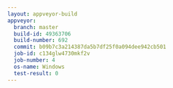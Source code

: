 ```yaml
---
layout: appveyor-build
appveyor:
  branch: master
  build-id: 49363706
  build-number: 692
  commit: b09b7c3a214387da5b7df25f0a094dee942cb501
  job-id: c134glw4730mkf2v
  job-number: 4
  os-name: Windows
  test-result: 0
---
```

